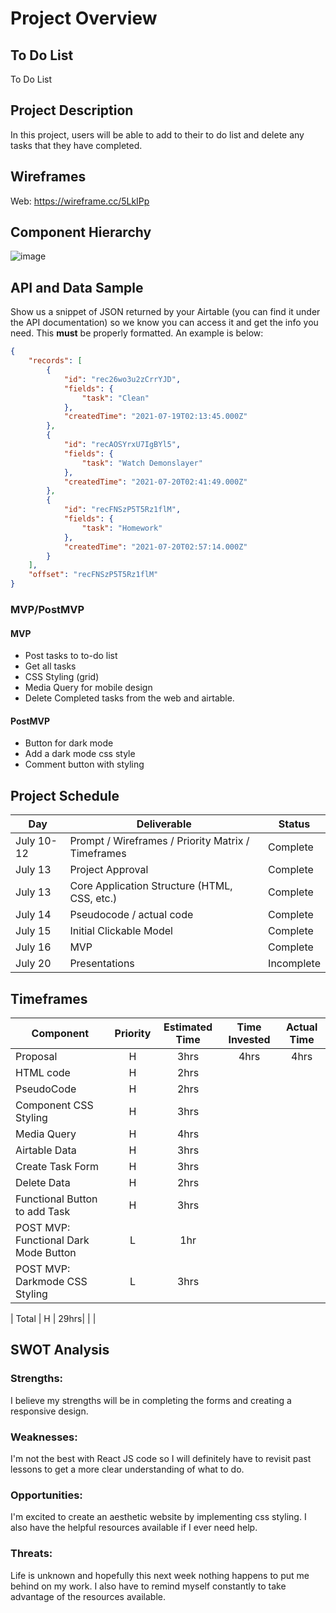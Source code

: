 # Project Overview

## To Do List

To Do List

## Project Description

In this project, users will be able to add to their to do list and delete any tasks that they have completed.

## Wireframes


Web: https://wireframe.cc/5LkIPp

## Component Hierarchy

![image](https://user-images.githubusercontent.com/85104906/125513233-5e1add70-b6fc-4d2f-b5f2-699f3fb79b44.png)


## API and Data Sample

Show us a snippet of JSON returned by your Airtable (you can find it under the API documentation) so we know you can access it and get the info you need. This __must__ be properly formatted. An example is below:

```json
{
    "records": [
        {
            "id": "rec26wo3u2zCrrYJD",
            "fields": {
                "task": "Clean"
            },
            "createdTime": "2021-07-19T02:13:45.000Z"
        },
        {
            "id": "recAOSYrxU7IgBYl5",
            "fields": {
                "task": "Watch Demonslayer"
            },
            "createdTime": "2021-07-20T02:41:49.000Z"
        },
        {
            "id": "recFNSzP5T5Rz1flM",
            "fields": {
                "task": "Homework"
            },
            "createdTime": "2021-07-20T02:57:14.000Z"
        }
    ],
    "offset": "recFNSzP5T5Rz1flM"
}

```

### MVP/PostMVP 

#### MVP 

- Post tasks to to-do list
- Get all tasks
- CSS Styling (grid)
- Media Query for mobile design
- Delete Completed tasks from the web and airtable.

#### PostMVP  
- Button for dark mode
- Add a dark mode css style
- Comment button with styling

## Project Schedule


|  Day | Deliverable | Status
|---|---| ---|
|July 10-12| Prompt / Wireframes / Priority Matrix / Timeframes | Complete
|July 13| Project Approval | Complete
|July 13| Core Application Structure (HTML, CSS, etc.) | Complete
|July 14| Pseudocode / actual code | Complete
|July 15| Initial Clickable Model  | Complete
|July 16| MVP | Complete
|July 20| Presentations | Incomplete

## Timeframes

| Component | Priority | Estimated Time | Time Invested | Actual Time |
| --- | :---: |  :---: | :---: | :---: |
| Proposal | H | 3hrs| 4hrs| 4hrs|
| HTML code | H | 2hrs|  |  |
| PseudoCode | H | 2hrs|  |  |
| Component CSS Styling | H | 3hrs|  |  |
| Media Query | H | 4hrs|  |  |
| Airtable Data | H | 3hrs|  |  |
| Create Task Form | H | 3hrs|  |  |
| Delete Data | H | 2hrs|  |  |
| Functional Button to add Task | H | 3hrs|  |  |
| POST MVP: Functional Dark Mode Button | L | 1hr|  |  |
| POST MVP: Darkmode CSS Styling | L | 3hrs|  |  |

| Total | H | 29hrs|  |  |

## SWOT Analysis

### Strengths:
I believe my strengths will be in completing the forms and creating a responsive design. 

### Weaknesses:
I'm not the best with React JS code so I will definitely have to revisit past lessons to get a more clear understanding of what to do. 

### Opportunities:
I'm excited to create an aesthetic website by implementing css styling. I also have the helpful resources available if I ever need help. 

### Threats:
Life is unknown and hopefully this next week nothing happens to put me behind on my work. I also have to remind myself constantly to take advantage of the resources available.
